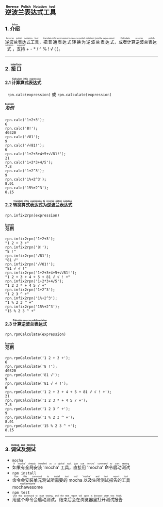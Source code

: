## <ruby>逆波兰表达式工具<rt>Reverse Polish Notation tool</rt></ruby>

### 1. <ruby>介绍<rt>Intro</rt></ruby>
<ruby>逆波兰表达式工具<rt>Reverse polish notation tool</rt></ruby>，<ruby>把普通表达式转换为逆波兰表达式<rt>translate infix expression to reverse polish notation (postfix expression)</rt></ruby>，<ruby>或者计算逆波兰表达式<rt>Calculate reverse polish notation</rt></ruby>，<ruby>支持<rt>support</rt></ruby> + - * / ^ % ! √ ( )。

----

### 2. <ruby>接口<rt>Interface</rt></ruby>
#### 2.1 <ruby>计算算式表达式<rt>Calculate infix expression</rt></ruby>
``` rpn.calc(expression)``` 或 ``` rpn.calculate(expression) ```
##### <ruby>范例<rt>Example</rt></ruby>
```
rpn.calc('1+2+3');
6
rpn.calc('8!');
40320
rpn.calc('√81');
9
rpn.calc('√√81!');
6
rpn.calc('1+2+3+4+5+√√81!');
21
rpn.calc('1+2*3+4/5');
7.8
rpn.calc('1+2^3');
9
rpn.calc('1%+2^3');
8.01
rpn.calc('15%+2^3');
8.15
```

#### 2.2 <ruby>转换算式表达式为逆波兰表达式<rt>Translate infix expression to reverse polish notation</rt></ruby>
``` rpn.infix2rpn(expression) ```
#### <ruby>范例<rt>Example</rt></ruby>
```
rpn.infix2rpn('1+2+3');
"1 2 + 3 +"
rpn.infix2rpn('8!');
"8 !"
rpn.infix2rpn('√81');
"81 √"
rpn.infix2rpn('√√81!');
"81 √ √ !"
rpn.infix2rpn('1+2+3+4+5+√√81!');
"1 2 + 3 + 4 + 5 + 81 √ √ ! +"
rpn.infix2rpn('1+2*3+4/5');
"1 2 3 * + 4 5 / +"
rpn.infix2rpn('1+2^3');
"1 2 3 ^ +"
rpn.infix2rpn('1%+2^3');
"1 % 2 3 ^ +"
rpn.infix2rpn('15%+2^3');
"15 % 2 3 ^ +"
```

#### 2.3 <ruby>计算逆波兰表达式<rt>Calculate reverse polish notation</rt></ruby>
``` rpn.rpnCalculate(expression) ```
#### <ruby>范例<rt>Example</rt></ruby>
```
rpn.rpnCalculate('1 2 + 3 +');
6
rpn.rpnCalculate('8 !');
40320
rpn.rpnCalculate('81 √');
9
rpn.rpnCalculate('81 √ √ !');
6
rpn.rpnCalculate('1 2 + 3 + 4 + 5 + 81 √ √ ! +');
21
rpn.rpnCalculate('1 2 3 * + 4 5 / +');
7.8
rpn.rpnCalculate('1 2 3 ^ +');
9
rpn.rpnCalculate('1 % 2 3 ^ +');
8.01
rpn.rpnCalculate('15 % 2 3 ^ +');
8.15
```
----

### 3. <ruby>调试及测试<rt>Debug and testing</rt></ruby>
- ``` mocha ```
- <ruby>如果有全局安装 'mocha' 工具，直接用 'mocha' 命令启动测试<rt>If 'mocha' already installed as a global tool, just use 'mocha' command to start testing</rt></ruby>
- ``` npm install ```
- <ruby>命令会安装单元测试所需要的 mocha 以及生所测试报告的工具 mochawesome<rt>Use this command to install test tool 'mocha' and test report tool 'mochawesome'</rt></ruby>
- ``` npm test ```
- <ruby>用这个命令会启动测试，结束后会在浏览器里打开测试报告<rt>Use this command to start testing, and the test report will open in browser after test finish.</rt></ruby>

